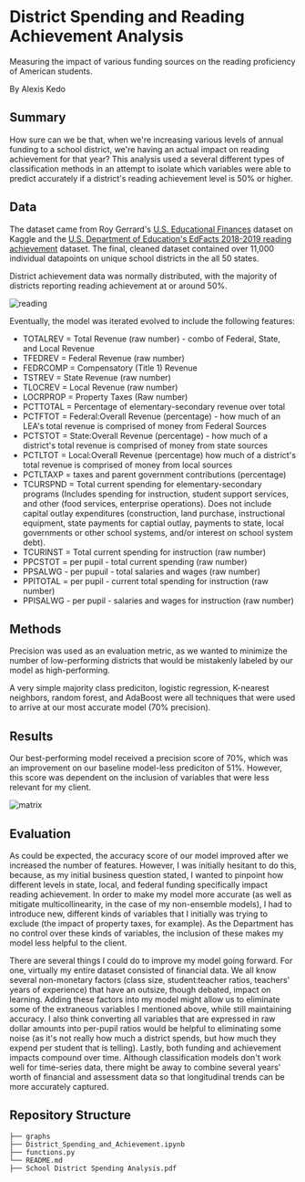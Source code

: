 # District Spending and Reading Achievement Analysis
Measuring the impact of various funding sources on the reading proficiency of American students. 

By Alexis Kedo

## Summary 
How sure can we be that, when we're increasing various levels of annual funding to a school district, we're having an actual impact on reading achievement for that year? This analysis used a several different types of classification methods in an attempt to isolate which variables were able to predict accurately if a district's reading achievement level is 50% or higher. 

## Data 
The dataset came from Roy Gerrard's [U.S. Educational Finances](https://www.kaggle.com/noriuk/us-educational-finances) dataset on Kaggle and the [U.S. Department of Education's EdFacts 2018-2019 reading achievement](https://www2.ed.gov/about/inits/ed/edfacts/index.html) dataset. The final, cleaned dataset contained over 11,000 individual datapoints on unique school districts in the all 50 states.  

District achievement data was normally distributed, with the majority of districts reporting reading achievement at or around 50%. 

![reading](https://github.com/alexiskedo/School-District-Analysis/blob/main/graphs/District%20Averages.png)

Eventually, the model was iterated evolved to include the following features: 
- TOTALREV = Total Revenue (raw number) - combo of Federal, State, and Local Revenue
- TFEDREV = Federal Revenue (raw number)
- FEDRCOMP = Compensatory (Title 1) Revenue
- TSTREV = State Revenue (raw number)
- TLOCREV = Local Revenue (raw number) 
- LOCRPROP = Property Taxes (Raw number)
- PCTTOTAL = Percentage of elementary-secondary revenue over total 
- PCTFTOT = Federal:Overall Revenue (percentage) - how much of an LEA's total revenue is comprised of money from Federal Sources
- PCTSTOT = State:Overall Revenue (percentage) - how much of a district's total revenue is comprised of money from state sources
- PCTLTOT = Local:Overall Revenue (percentage) how much of a district's total revenue is comprised of money from local sources 
- PCTLTAXP = taxes and parent government contributions (percentage)
- TCURSPND = Total current spending for elementary-secondary programs (Includes spending for instruction, student support services, and other (food services, enterprise operations). Does not include capital outlay expenditures (construction, land purchase, instructional equipment, state payments for captial outlay, payments to state, local governments or other school systems, and/or interest on school system debt). 
- TCURINST = Total current spending for instruction (raw number) 
- PPCSTOT = per pupil - total current spending (raw number)
- PPSALWG - per pupuil - total salaries and wages (raw number)
- PPITOTAL = per pupil - current total spending for instruction (raw number)
- PPISALWG - per pupil - salaries and wages for instruction (raw number)

## Methods 
Precision was used as an evaluation metric, as we wanted to minimize the number of low-performing districts that would be mistakenly labeled by our model as high-performing. 

A very simple majority class prediciton, logistic regression, K-nearest neighbors, random forest, and AdaBoost were all techniques that were used to arrive at our most accurate model (70% precision). 

## Results 
Our best-performing model received a precision score of 70%, which was an improvement on our baseline model-less prediciton of 51%. However, this score was dependent on the inclusion of variables that were less relevant for my client. 

![matrix](https://github.com/alexiskedo/School-District-Analysis/blob/main/graphs/Screen%20Shot%202021-08-27%20at%208.34.10%20AM.png)

## Evaluation 
As could be expected, the accuracy score of our model improved after we increased the number of features. However, I was initially hesitant to do this, because, as my initial business question stated, I wanted to pinpoint how different levels in state, local, and federal funding specifically impact reading achievement. In order to make my model more accurate (as well as mitigate multicollinearity, in the case of my non-ensemble models), I had to introduce new, different kinds of variables that I initially was trying to exclude (the impact of property taxes, for example). As the Department has no control over these kinds of variables, the inclusion of these makes my model less helpful to the client.

There are several things I could do to improve my model going forward. For one, virtually my entire dataset consisted of financial data. We all know several non-monetary factors (class size, student:teacher ratios, teachers' years of experience) that have an outsize, though debated, impact on learning. Adding these factors into my model might allow us to eliminate some of the extraneous variables I mentioned above, while still maintaining accuracy. I also think converting all variables that are expressed in raw dollar amounts into per-pupil ratios would be helpful to eliminating some noise (as it's not really how much a district spends, but how much they expend per student that is telling). Lastly, both funding and achievement impacts compound over time. Although classification models don't work well for time-series data, there might be away to combine several years' worth of financial and assessment data so that longitudinal trends can be more accurately captured.

## Repository Structure
```
├── graphs
├── District_Spending_and_Achievement.ipynb
├── functions.py
└── README.md
├── School District Spending Analysis.pdf

```
